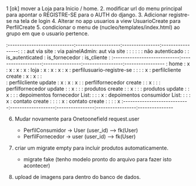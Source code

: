 1 [ok] mover a Loja para Inicio / home. 
2. modificar url do menu principal para apontar o REGISTRE-SE para o AUTH do django.
3. Adicionar registre-se na tela de login 
4. Alterar no app usuarios a view UsuarioCreate para PerfilCreate
5. condicionar o menu de (nucleo/templates/index.html) ao grupo em que o usuario pertence. 

:----------------------------:-------------------:----------------:-----------------:
:                            : aut via site      : via painelAdmin: aut via site    : 
:                            :                   :                :                 : não autenticado
:                            : is_autenticated   : is_fornecedor  : is_cliente      :
:----------------------------:-------------------:----------------:-----------------:-----------------
: home                       :         x         :      x         :      x          :      x
: loja                       :         x         :      x         :      x          :      x
: perfilusuario-registre-se  :                   :                :                 :       x
: perfilcliente create       :        x          :      x         :                 :  
: perfilcliente update       :        x          :      x         :      x          :
: perfilfornecedor create    :                   :      x         :                 :
: perfilfornecedor update    :                   :      x         :                 :
: produtos create            :                   :      x         :                 :
: produtos update            :                   :      x         :                 :
: depoimentos fornecedor List:                   :                :                 :      x
: depoimentos consumidor List:                   :                :                 :      x
: contato create             :                   :                :                 :      x
: contato create             :                   :                :                 :      x
:----------------------------:-------------------:----------------:-----------------:---------------

6. Mudar novamente para Onetoonefield
    request.user 
    - PerfilConsumidor -> User   (user_id) --> fk(User)
    - PerfilFornecedor -> user (user_id) --> fk(User)

7. criar um migrate empty para incluir produtos automaticamente. 
    - migrate fake (tenho modelo pronto do arquivo para fazer isto acontecer)

8. upload de imagens para dentro do banco de dados. 
